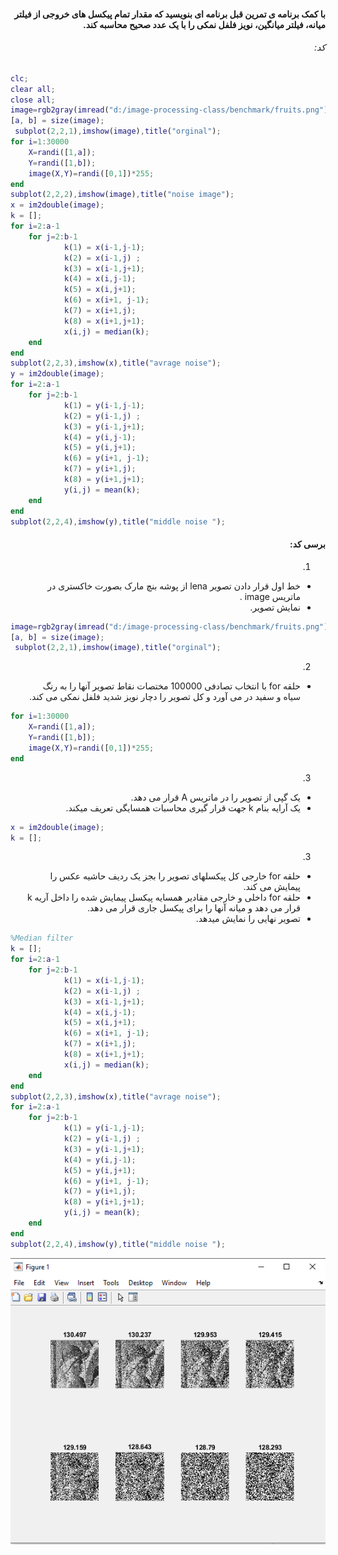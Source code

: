 <div dir="rtl">

#### با کمک برنامه ی تمرین قبل برنامه ای بنویسید که مقدار تمام پیکسل های خروجی از فیلتر میانه، فیلتر میانگین، نویز فلفل نمکی را با یک عدد صحیح محاسبه کند. <br />



###### کد:
</div>

```matlab
clc;
clear all;
close all;
image=rgb2gray(imread("d:/image-processing-class/benchmark/fruits.png"));
[a, b] = size(image);
 subplot(2,2,1),imshow(image),title("orginal");
for i=1:30000
    X=randi([1,a]);
    Y=randi([1,b]);
    image(X,Y)=randi([0,1])*255;
end
subplot(2,2,2),imshow(image),title("noise image");
x = im2double(image);
k = [];
for i=2:a-1
    for j=2:b-1
            k(1) = x(i-1,j-1);
            k(2) = x(i-1,j) ;
            k(3) = x(i-1,j+1);
            k(4) = x(i,j-1);
            k(5) = x(i,j+1);
            k(6) = x(i+1, j-1);
            k(7) = x(i+1,j);
            k(8) = x(i+1,j+1);
            x(i,j) = median(k);
    end
end 
subplot(2,2,3),imshow(x),title("avrage noise");
y = im2double(image);
for i=2:a-1
    for j=2:b-1
            k(1) = y(i-1,j-1);
            k(2) = y(i-1,j) ;
            k(3) = y(i-1,j+1);
            k(4) = y(i,j-1);
            k(5) = y(i,j+1);
            k(6) = y(i+1, j-1);
            k(7) = y(i+1,j);
            k(8) = y(i+1,j+1);
            y(i,j) = mean(k);
    end
end 
subplot(2,2,4),imshow(y),title("middle noise ");

```

<div dir="rtl">

#### برسی کد:

1.
- خط اول قرار دادن تصویر lena از پوشه بنچ مارک بصورت خاکستری در ماتریس image .
- نمایش تصویر.
</div>

```matlab
image=rgb2gray(imread("d:/image-processing-class/benchmark/fruits.png"));
[a, b] = size(image);
 subplot(2,2,1),imshow(image),title("orginal");
```
<div dir="rtl">

2.
- حلقه for با انتخاب تصادفی 100000 مختصات نقاط تصویر آنها را به رنگ سیاه و سفید در می آورد و کل تصویر را دچار نویز شدید فلفل نمکی می کند.<br />
</div>

```matlab
for i=1:30000
    X=randi([1,a]);
    Y=randi([1,b]);
    image(X,Y)=randi([0,1])*255;
end
```

<div dir="rtl">


3.
- یک گپی از تصویر را در ماتریس A قرار می دهد.
- یک آرایه بنام k جهت قرار گیری محاسبات همسایگی تعریف میکند.
</div>

```matlab
x = im2double(image);
k = [];

```
<div dir="rtl">

3.
- حلقه for خارجی کل پیکسلهای تصویر را بجز یک ردیف حاشیه عکس را پیمایش می کند.
- حلقه for داخلی   و خارجی مقادیر همسایه پیکسل پیمایش شده را داخل آریه k  قرار می دهد و میانه آنها را برای پیکسل جاری قرار می دهد.
- تصویر نهایی را نمایش میدهد.
</div>

```matlab
%Median filter 
k = [];
for i=2:a-1
    for j=2:b-1
            k(1) = x(i-1,j-1);
            k(2) = x(i-1,j) ;
            k(3) = x(i-1,j+1);
            k(4) = x(i,j-1);
            k(5) = x(i,j+1);
            k(6) = x(i+1, j-1);
            k(7) = x(i+1,j);
            k(8) = x(i+1,j+1);
            x(i,j) = median(k);
    end
end 
subplot(2,2,3),imshow(x),title("avrage noise");
for i=2:a-1
    for j=2:b-1
            k(1) = y(i-1,j-1);
            k(2) = y(i-1,j) ;
            k(3) = y(i-1,j+1);
            k(4) = y(i,j-1);
            k(5) = y(i,j+1);
            k(6) = y(i+1, j-1);
            k(7) = y(i+1,j);
            k(8) = y(i+1,j+1);
            y(i,j) = mean(k);
    end
end 
subplot(2,2,4),imshow(y),title("middle noise ");
```

![Image of Yaktocat](Resulte.PNG)
